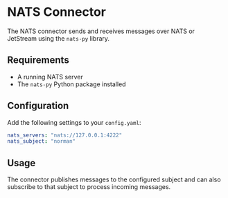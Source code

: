 # NATS Connector

The NATS connector sends and receives messages over NATS or JetStream using the `nats-py` library.

## Requirements

- A running NATS server
- The `nats-py` Python package installed

## Configuration

Add the following settings to your `config.yaml`:

```yaml
nats_servers: "nats://127.0.0.1:4222"
nats_subject: "norman"
```

## Usage

The connector publishes messages to the configured subject and can also subscribe to that subject to process incoming
messages.
